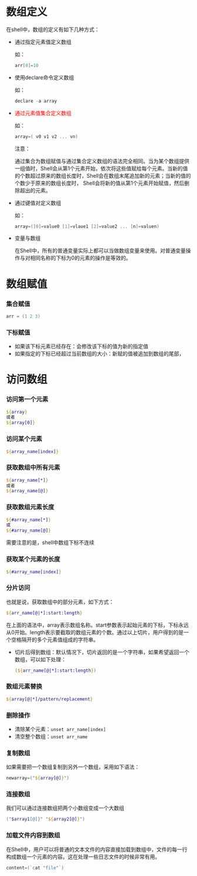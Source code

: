 # 数组定义

在shell中，数组的定义有如下几种方式：

- 通过指定元素值定义数组

  如：

  ```powershell
  arr[0]=10
  ```

- 使用declare命令定义数组

  如：

  ```powershell
  declare -a array
  ```

- <font color=red>通过元素值集合定义数组</font>

  如：

  ```powershell
  array=( v0 v1 v2 ... vn)
  ```

  注意：

  通过集合为数组赋值与通过集合定义数组的语法完全相同。当为某个数组提供一组值时，Shell会从第1个元素开始，依次将这些值赋给每个元素。当新的值的个数超过原来的数组长度时，Shell会在数组末尾追加新的元素；当新的值的个数少于原来的数组长度时， Shell会将新的值从第1个元素开始赋值，然后删除超出的元素。

- 通过键值对定义数组

  如：

  ```powershell
  array=([0]=value0 [1]=vlaue1 [2]=value2 ... [n]=valuen)
  ```

- 变量与数组

  在Shell中，所有的普通变量实际上都可以当做数组变量来使用。对普通变量操作与对相同名称的下标为0的元素的操作是等效的。

  

# 数组赋值

### 集合赋值

```powershell
arr = (1 2 3)
```

### 下标赋值

- 如果该下标元素已经存在：会修改该下标的值为新的指定值
- 如果指定的下标已经超过当前数组的大小：新赋的值被追加到数组的尾部，



# 访问数组

### 访问第一个元素

```powershell
${array}
或者
${array[0]}
```

### 访问某个元素

```powershell
${array_name[index]}
```

### 获取数组中所有元素

```powershell
${array_name[*]}
或者
${array_name[@]}
```

### 获取数组元素长度

```powershell
${#array_name[*]}
或
${#array_name[@]}
```

需要注意的是，shell中数组下标不连续

### 获取某个元素的长度

```powershell
${#array_name[index]}
```

### 分片访问

也就是说，获取数组中的部分元素，如下方式：

```powershell
${arr_name[@|*]:start:length}
```

在上面的语法中，array表示数组名称。start参数表示起始元素的下标，下标永远从0开始。length表示要截取的数组元素的个数。通过以上切片，用户得到的是一个空格隔开的多个元素值组成的字符串。

- 切片后得到数组：默认情况下，切片返回的是一个字符串，如果希望返回一个数组，可以如下处理：

  ```powershell
  (${arr_name[@|*]:start:length})
  ```

### 数组元素替换

```powershell
${array[@|*]/pattern/replacement}
```

### 删除操作

- 清除某个元素：`unset arr_name[index] `
- 清空整个数组：`unset arr_name`

### 复制数组

如果需要把一个数组复制到另外一个数组，采用如下语法：

```powershell
newarray=("${array[@]}")
```

### 连接数组

我们可以通过连接数组把两个小数组变成一个大数组

```powershell
("$array1[@]}" "${array2[@]}")
```

### 加载文件内容到数组

在Shell中，用户可以将普通的文本文件的内容直接加载到数组中，文件的每一行构成数组一个元素的内容。这在处理一些日志文件的时候非常有用。

``` powershell
content=(`cat "file"`)
```

